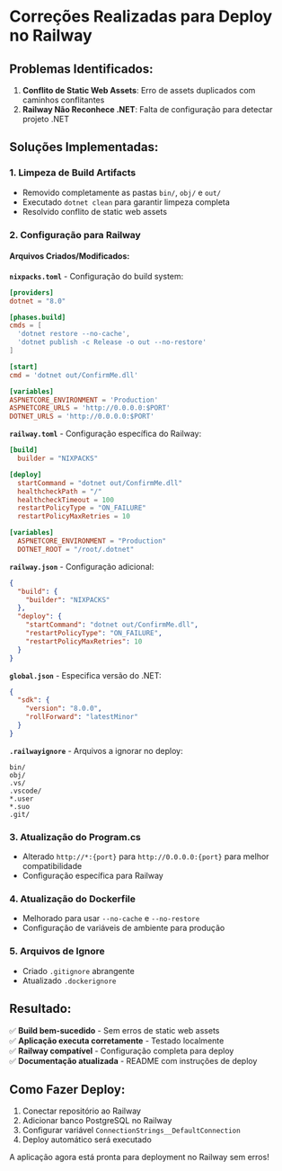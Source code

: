 # Correções Realizadas para Deploy no Railway

## Problemas Identificados:
1. **Conflito de Static Web Assets**: Erro de assets duplicados com caminhos conflitantes
2. **Railway Não Reconhece .NET**: Falta de configuração para detectar projeto .NET

## Soluções Implementadas:

### 1. Limpeza de Build Artifacts
- Removido completamente as pastas `bin/`, `obj/` e `out/`
- Executado `dotnet clean` para garantir limpeza completa
- Resolvido conflito de static web assets

### 2. Configuração para Railway

#### Arquivos Criados/Modificados:

**`nixpacks.toml`** - Configuração do build system:
```toml
[providers]
dotnet = "8.0"

[phases.build]
cmds = [
  'dotnet restore --no-cache',
  'dotnet publish -c Release -o out --no-restore'
]

[start]
cmd = 'dotnet out/ConfirmMe.dll'

[variables]
ASPNETCORE_ENVIRONMENT = 'Production'
ASPNETCORE_URLS = 'http://0.0.0.0:$PORT'
DOTNET_URLS = 'http://0.0.0.0:$PORT'
```

**`railway.toml`** - Configuração específica do Railway:
```toml
[build]
  builder = "NIXPACKS"

[deploy]
  startCommand = "dotnet out/ConfirmMe.dll"
  healthcheckPath = "/"
  healthcheckTimeout = 100
  restartPolicyType = "ON_FAILURE"
  restartPolicyMaxRetries = 10

[variables]
  ASPNETCORE_ENVIRONMENT = "Production"
  DOTNET_ROOT = "/root/.dotnet"
```

**`railway.json`** - Configuração adicional:
```json
{
  "build": {
    "builder": "NIXPACKS"
  },
  "deploy": {
    "startCommand": "dotnet out/ConfirmMe.dll",
    "restartPolicyType": "ON_FAILURE",
    "restartPolicyMaxRetries": 10
  }
}
```

**`global.json`** - Especifica versão do .NET:
```json
{
  "sdk": {
    "version": "8.0.0",
    "rollForward": "latestMinor"
  }
}
```

**`.railwayignore`** - Arquivos a ignorar no deploy:
```
bin/
obj/
.vs/
.vscode/
*.user
*.suo
.git/
```

### 3. Atualização do Program.cs
- Alterado `http://*:{port}` para `http://0.0.0.0:{port}` para melhor compatibilidade
- Configuração específica para Railway

### 4. Atualização do Dockerfile
- Melhorado para usar `--no-cache` e `--no-restore`
- Configuração de variáveis de ambiente para produção

### 5. Arquivos de Ignore
- Criado `.gitignore` abrangente
- Atualizado `.dockerignore`

## Resultado:
✅ **Build bem-sucedido** - Sem erros de static web assets  
✅ **Aplicação executa corretamente** - Testado localmente  
✅ **Railway compatível** - Configuração completa para deploy  
✅ **Documentação atualizada** - README com instruções de deploy

## Como Fazer Deploy:
1. Conectar repositório ao Railway
2. Adicionar banco PostgreSQL no Railway
3. Configurar variável `ConnectionStrings__DefaultConnection`
4. Deploy automático será executado

A aplicação agora está pronta para deployment no Railway sem erros!
